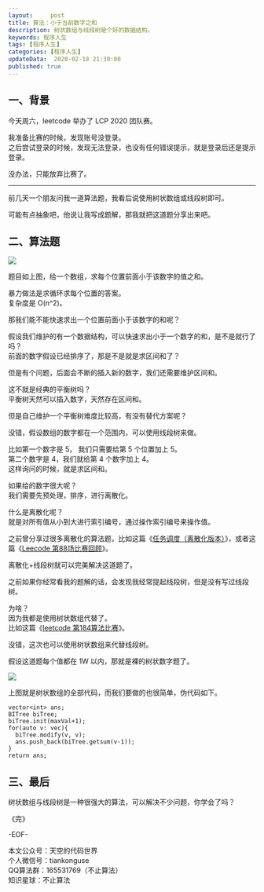 ```yaml
---   
layout:     post  
title: 算法：小于当前数字之和  
description: 树状数组与线段树是个好的数据结构。  
keywords: 程序人生  
tags: [程序人生]    
categories: [程序人生]  
updateData:  2020-02-18 21:30:00  
published: true  
---  
```



## 一、背景  


今天周六，leetcode 举办了 LCP 2020 团队赛。  


我准备比赛的时候，发现账号没登录。  
之后尝试登录的时候，发现无法登录，也没有任何错误提示，就是登录后还是提示登录。  


没办法，只能放弃比赛了。  


----


前几天一个朋友问我一道算法题，我看后说使用树状数组或线段树即可。  


可能有点抽象吧，他说让我写成题解，那我就把这道题分享出来吧。  



## 二、算法题  


![](http://res.tiankonguse.com/images/2020/04/25/001.png)  


题目如上图，给一个数组，求每个位置前面小于该数字的值之和。  


暴力做法是求循环求每个位置的答案。  
复杂度是 O(n^2)。  


那我们能不能快速求出一个位置前面小于该数字的和呢？  


假设我们维护的有一个数据结构，可以快速求出小于一个数字的和，是不是就行了吗？  
前面的数字假设已经排序了，那是不是就是求区间和了？  


但是有个问题，后面会不断的插入新的数字，我们还需要维护区间和。  


这不就是经典的平衡树吗？  
平衡树天然可以插入数字，天然存在区间和。  


但是自己维护一个平衡树难度比较高，有没有替代方案呢？  


没错，假设数组的数字都在一个范围内，可以使用线段树来做。  


比如第一个数字是 5， 我们只需要给第 5 个位置加上 5。  
第二个数字是 4，我们就给第 4 个数字加上 4。  
这样询问的时候，就是求区间和。  


如果给的数字很大呢？  
我们需要先预处理，排序，进行离散化。  


什么是离散化呢？  
就是对所有值从小到大进行索引编号，通过操作索引编号来操作值。  


之前曾分享过很多离散化的算法题，比如这篇《[任务调度（离散化版本）](https://mp.weixin.qq.com/s/bCHG6jbl5pW-tETgswi8yg)》，或者这篇《[Leecode 第88场比赛回顾](https://mp.weixin.qq.com/s/UNWKXwaBbQFYQAxA0Ig9Qw)》。  


离散化+线段树就可以完美解决这道题了。  


之前如果你经常看我的题解的话，会发现我经常提起线段树，但是没有写过线段树。  


为啥？  
因为我都是使用树状数组代替了。  
比如这篇《[leetcode 第184算法比赛](https://mp.weixin.qq.com/s/BNWajiyak4lmgE1FyyKrfA)》。  


没错，这次也可以使用树状数组来代替线段树。  


假设这道题每个值都在 1W 以内，那就是裸的树状数字题了。  


![](http://res.tiankonguse.com/images/2020/04/25/002.png)  


上图就是树状数组的全部代码，而我们要做的也很简单，伪代码如下。  


```
vector<int> ans;
BITree biTree;
biTree.init(maxVal+1);
for(auto v: vec){
  biTree.modify(v, v);  
  ans.push_back(biTree.getsum(v-1));
}
return ans;
```


## 三、最后  


树状数组与线段树是一种很强大的算法，可以解决不少问题，你学会了吗？  



《完》


-EOF-  



本文公众号：天空的代码世界  
个人微信号：tiankonguse  
QQ算法群：165531769（不止算法）  
知识星球：不止算法  

